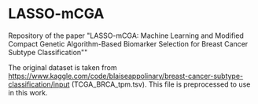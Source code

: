 # LASSO-mCGA
Repository of the paper "LASSO-mCGA: Machine Learning and Modified Compact Genetic Algorithm-Based Biomarker Selection for Breast Cancer Subtype Classification""

The original dataset is taken from https://www.kaggle.com/code/blaiseappolinary/breast-cancer-subtype-classification/input (TCGA_BRCA_tpm.tsv). This file is preprocessed to use in this work.
